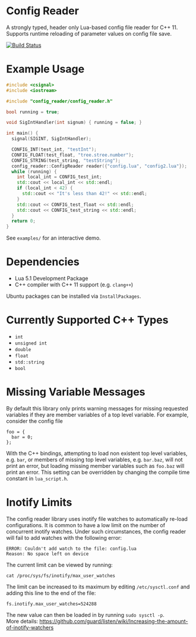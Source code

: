 # Config Reader

A strongly typed, header only Lua-based config file reader for C++ 11. Supports runtime reloading of parameter values on config file save.

[![Build Status](https://travis-ci.com/ut-amrl/config-reader.svg?token=rBLDT1qXfkKmkTerGLzY&branch=master)](https://travis-ci.com/ut-amrl/config-reader)

# Example Usage

```C++
#include <csignal>
#include <iostream>

#include "config_reader/config_reader.h"

bool running = true;

void SigIntHandler(int signum) { running = false; }

int main() {
  signal(SIGINT, SigIntHandler);

  CONFIG_INT(test_int, "testInt");
  CONFIG_FLOAT(test_float, "tree.stree.number");
  CONFIG_STRING(test_string, "testString");
  config_reader::ConfigReader reader({"config.lua", "config2.lua"});
  while (running) {
    int local_int = CONFIG_test_int;
    std::cout << local_int << std::endl;
    if (local_int < 42) {
      std::cout << "It's less than 42!" << std::endl;
    }
    std::cout << CONFIG_test_float << std::endl;
    std::cout << CONFIG_test_string << std::endl;
  }
  return 0;
}
```

See `examples/` for an interactive demo. 

# Dependencies

 - Lua 5.1 Development Package
 - C++ compiler with C++ 11 support (e.g. `clang++`)

 Ubuntu packages can be installed via `InstallPackages`.

 # Currently Supported C++ Types

  - `int`
  - `unsigned int`
  - `double`
  - `float`
  - `std::string`
  - `bool`

 # Missing Variable Messages

 By default this library only prints warning messages for missing requested variables if they are member variables of a top level variable. For example, consider the config file

 ```
 foo = {
   bar = 0;
 };
 ```

 With the C++ bindings, attempting to load non existent top level variables, e.g. `bar`, or members of missing top level variables, e.g. `bar.baz`, will not print an error, but loading missing member variables such as `foo.baz` will print an error. This setting can be overridden by changing the compile time constant in `lua_script.h`.
  
 # Inotify Limits
 
 The config reader library uses inotify file watches to automatically re-load configurations. It is common to have a low limit on the number of concurrent inotify watches. Under such circumstances, the config reader will fail to add watches with the following error:
```
ERROR: Couldn't add watch to the file: config.lua
Reason: No space left on device
```
The current limit can be viewed by running:
```
cat /proc/sys/fs/inotify/max_user_watches
```
The limit can be increased to its maximum by editing `/etc/sysctl.conf` and adding this line to the end of the file:
```
fs.inotify.max_user_watches=524288
```
The new value can then be loaded in by running `sudo sysctl -p`.       
More details: https://github.com/guard/listen/wiki/Increasing-the-amount-of-inotify-watchers
